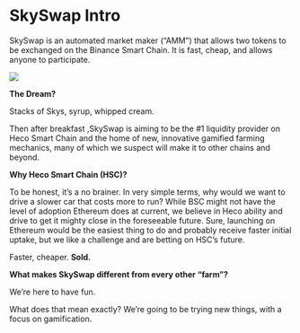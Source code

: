 # SkySwap Intro

SkySwap is an automated market maker \(“AMM”\) that allows two tokens to be exchanged on the Binance Smart Chain. It is fast, cheap, and allows anyone to participate.

![](.gitbook/assets/masthead-twitter.png)

**The Dream?**

Stacks of Skys, syrup, whipped cream.

Then after breakfast ,SkySwap is aiming to be the \#1 liquidity provider on Heco Smart Chain and the home of new, innovative gamified farming mechanics, many of which we suspect will make it to other chains and beyond.

**Why Heco Smart Chain \(HSC\)?**

To be honest, it’s a no brainer. In very simple terms, why would we want to drive a slower car that costs more to run? While BSC might not have the level of adoption Ethereum does at current, we believe in Heco ability and drive to get it mighty close in the foreseeable future. Sure, launching on Ethereum would be the easiest thing to do and probably receive faster initial uptake, but we like a challenge and are betting on HSC’s future.

Faster, cheaper. **Sold.**

**What makes SkySwap different from every other “farm”?**

We’re here to have fun.

What does that mean exactly? We’re going to be trying new things, with a focus on gamification.

